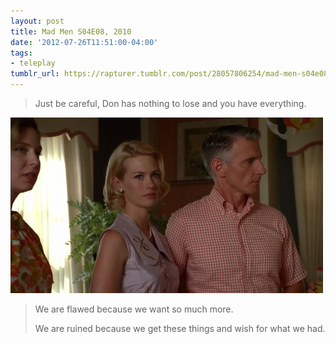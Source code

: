 ```yaml
---
layout: post
title: Mad Men S04E08, 2010
date: '2012-07-26T11:51:00-04:00'
tags:
- teleplay
tumblr_url: https://rapturer.tumblr.com/post/28057806254/mad-men-s04e08-2010
---
```

> Just be careful, Don has nothing to lose and you have everything.

![](/assets/img/tumblr_m7rzgtbuio1r0cnr9.jpg)

> We are flawed because we want so much more.
> 
> We are ruined because we get these things and wish for what we had.

